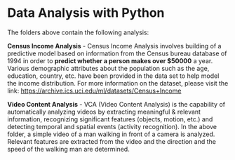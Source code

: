 # Data Analysis with Python

The folders above contain the following analysis:

**Census Income Analysis** - Census Income Analysis involves building of a predictive model based on information from the Census bureau database of 1994 in order to **predict whether a person makes over $50000** a year. Various demographic attributes about the population such as the age, education, country, etc. have been provided in the data set to help model the income distribution. For more information on the dataset, please visit the link: https://archive.ics.uci.edu/ml/datasets/Census+Income 

**Video Content Analysis** - VCA (Video Content Analysis) is the capability of automatically analyzing videos by extracting meaningful & relevant information, recognizing significant features (objects, motion, etc.) and detecting temporal and spatial events (activity recognition). In the above folder, a simple video of a man walking in front of a camera is analyzed. Relevant features are extracted from the video and the direction and the speed of the walking man are determined. 

